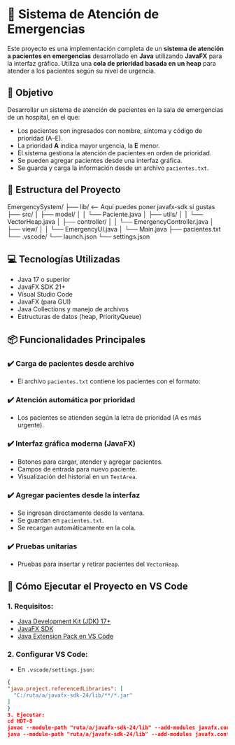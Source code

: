 # 🏥 Sistema de Atención de Emergencias

Este proyecto es una implementación completa de un **sistema de atención a pacientes en emergencias** desarrollado en **Java** utilizando **JavaFX** para la interfaz gráfica. Utiliza una **cola de prioridad basada en un heap** para atender a los pacientes según su nivel de urgencia.

## 🎯 Objetivo

Desarrollar un sistema de atención de pacientes en la sala de emergencias de un hospital, en el que:
- Los pacientes son ingresados con nombre, síntoma y código de prioridad (A–E).
- La prioridad **A** indica mayor urgencia, la **E** menor.
- El sistema gestiona la atención de pacientes en orden de prioridad.
- Se pueden agregar pacientes desde una interfaz gráfica.
- Se guarda y carga la información desde un archivo `pacientes.txt`.

## 🧱 Estructura del Proyecto

EmergencySystem/
├── lib/                            <-- Aquí puedes poner javafx-sdk si gustas
├── src/
│   ├── model/
│   │   └── Paciente.java
│   ├── utils/
│   │   └── VectorHeap.java
│   ├── controller/
│   │   └── EmergencyController.java
│   ├── view/
│   │   └── EmergencyUI.java
│   └── Main.java
├── pacientes.txt
└── .vscode/
    └── launch.json
    └── settings.json


## 💻 Tecnologías Utilizadas

- Java 17 o superior
- JavaFX SDK 21+
- Visual Studio Code
- JavaFX (para GUI)
- Java Collections y manejo de archivos
- Estructuras de datos (heap, PriorityQueue)

## 📦 Funcionalidades Principales

### ✔️ Carga de pacientes desde archivo
- El archivo `pacientes.txt` contiene los pacientes con el formato:

### ✔️ Atención automática por prioridad
- Los pacientes se atienden según la letra de prioridad (A es más urgente).

### ✔️ Interfaz gráfica moderna (JavaFX)
- Botones para cargar, atender y agregar pacientes.
- Campos de entrada para nuevo paciente.
- Visualización del historial en un `TextArea`.

### ✔️ Agregar pacientes desde la interfaz
- Se ingresan directamente desde la ventana.
- Se guardan en `pacientes.txt`.
- Se recargan automáticamente en la cola.

### ✔️ Pruebas unitarias
- Pruebas para insertar y retirar pacientes del `VectorHeap`.

## 🚀 Cómo Ejecutar el Proyecto en VS Code

### 1. Requisitos:
- [Java Development Kit (JDK) 17+](https://www.oracle.com/java/technologies/javase/jdk17-archive-downloads.html)
- [JavaFX SDK](https://gluonhq.com/products/javafx/)
- [Java Extension Pack en VS Code](https://marketplace.visualstudio.com/items?itemName=vscjava.vscode-java-pack)

### 2. Configurar VS Code:

- En `.vscode/settings.json`:

```json
{
"java.project.referencedLibraries": [
  "C:/ruta/a/javafx-sdk-24/lib/**/*.jar"
]
}
3. Ejecutar:
cd HDT-8
javac --module-path "ruta/a/javafx-sdk-24/lib" --add-modules javafx.controls,javafx.fxml src/**/*.java
java --module-path "ruta/a/javafx-sdk-24/lib" --add-modules javafx.controls,javafx.fxml -cp src Main
